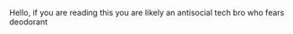 Hello, if you are reading this you are likely an antisocial tech bro who fears deodorant 
  



<!---
vsq4/vsq4 is a ✨ special ✨ repository because its `README.md` (this file) appears on your GitHub profile.
You can click the Preview link to take a look at your changes.
--->
